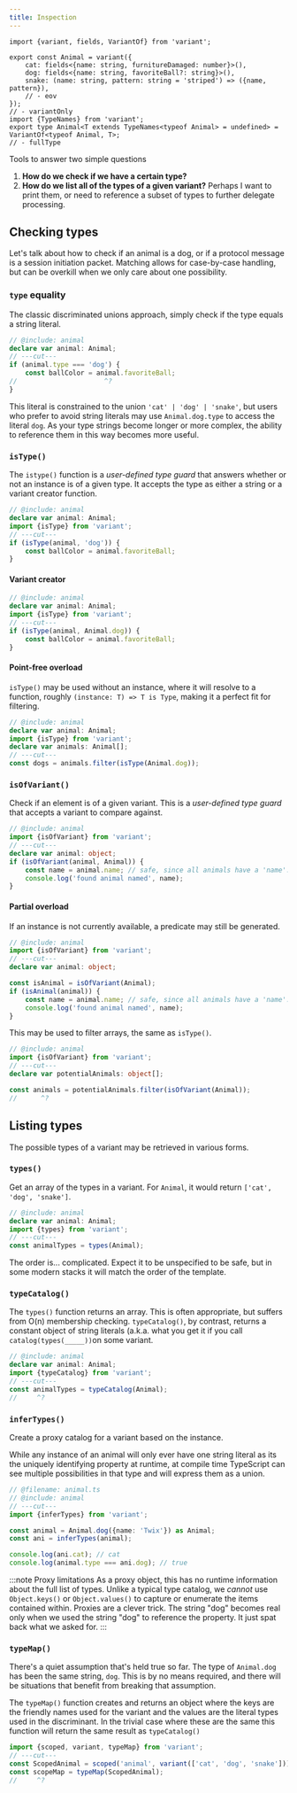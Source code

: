 ```yaml
---
title: Inspection
---
```

```twoslash include animal
import {variant, fields, VariantOf} from 'variant';

export const Animal = variant({
    cat: fields<{name: string, furnitureDamaged: number}>(),
    dog: fields<{name: string, favoriteBall?: string}>(),
    snake: (name: string, pattern: string = 'striped') => ({name, pattern}),
    // - eov
});
// - variantOnly
import {TypeNames} from 'variant';
export type Animal<T extends TypeNames<typeof Animal> = undefined> = VariantOf<typeof Animal, T>;
// - fullType
```
Tools to answer two simple questions

1. **How do we check if we have a certain type?** 
2. **How do we list all of the types of a given variant?** Perhaps I want to print them, or need to reference a subset of types to further delegate processing.

## Checking types

Let's talk about how to check if an animal is a dog, or if a protocol message is a session initiation packet. Matching allows for case-by-case handling, but can be overkill when we only care about one possibility.

### `type` equality

The classic discriminated unions approach, simply check if the type equals a string literal. 

```ts twoslash
// @include: animal
declare var animal: Animal;
// ---cut---
if (animal.type === 'dog') {
    const ballColor = animal.favoriteBall;
//                      ^?
}
```
This literal is constrained to the union `'cat' | 'dog' | 'snake'`, but users who prefer to avoid string literals may use `Animal.dog.type` to access the literal `dog`. As your type strings become longer or more complex, the ability to reference them in this way becomes more useful.

### `isType()`
The `istype()` function is a _user-defined type guard_ that answers whether or not an instance is of a given type. It accepts the type as either a string or a variant creator function.
```ts twoslash
// @include: animal
declare var animal: Animal;
import {isType} from 'variant';
// ---cut---
if (isType(animal, 'dog')) {
    const ballColor = animal.favoriteBall;
}
```
#### Variant creator

```ts twoslash
// @include: animal
declare var animal: Animal;
import {isType} from 'variant';
// ---cut---
if (isType(animal, Animal.dog)) {
    const ballColor = animal.favoriteBall;
}
```

#### Point-free overload

`isType()` may be used without an instance, where it will resolve to a function, roughly `(instance: T) => T is Type`, making it a perfect fit for filtering.

```ts twoslash
// @include: animal
declare var animal: Animal;
import {isType} from 'variant';
declare var animals: Animal[];
// ---cut---
const dogs = animals.filter(isType(Animal.dog));
```

### `isOfVariant()`

Check if an element is of a given variant. This is a _user-defined type guard_ that accepts a variant to compare against.

```ts twoslash
// @include: animal
import {isOfVariant} from 'variant';
// ---cut---
declare var animal: object;
if (isOfVariant(animal, Animal)) {
    const name = animal.name; // safe, since all animals have a 'name'.
    console.log('found animal named', name);
}
```

#### Partial overload

If an instance is not currently available, a predicate may still be generated.

```ts twoslash
// @include: animal
import {isOfVariant} from 'variant';
// ---cut---
declare var animal: object;

const isAnimal = isOfVariant(Animal);
if (isAnimal(animal)) {
    const name = animal.name; // safe, since all animals have a 'name'.
    console.log('found animal named', name);
}
```

This may be used to filter arrays, the same as `isType()`.

```ts twoslash
// @include: animal
import {isOfVariant} from 'variant';
// ---cut---
declare var potentialAnimals: object[];

const animals = potentialAnimals.filter(isOfVariant(Animal));
//      ^?
```

## Listing types

The possible types of a variant may be retrieved in various forms.

### `types()`

Get an array of the types in a variant. For `Animal`, it would return `['cat', 'dog', 'snake']`.

```ts twoslash
// @include: animal
declare var animal: Animal;
import {types} from 'variant';
// ---cut---
const animalTypes = types(Animal);
```
The order is... complicated. Expect it to be unspecified to be safe, but in some modern stacks it will match the order of the template. 

### `typeCatalog()`

The `types()` function returns an array. This is often appropriate, but suffers from O(n) membership checking. `typeCatalog()`, by contrast, returns a constant object of string literals (a.k.a. what you get it if you call `catalog(types(_____))`on some variant.

```ts twoslash
// @include: animal
declare var animal: Animal;
import {typeCatalog} from 'variant';
// ---cut---
const animalTypes = typeCatalog(Animal);
//     ^?
```

### `inferTypes()`

Create a proxy catalog for a variant based on the instance.

While any instance of an animal will only ever have one string literal as its the uniquely identifying property at runtime, at compile time TypeScript can see multiple possibilities in that type and will express them as a union. 

```ts twoslash
// @filename: animal.ts
// @include: animal
// ---cut---
import {inferTypes} from 'variant';

const animal = Animal.dog({name: 'Twix'}) as Animal;
const ani = inferTypes(animal);

console.log(ani.cat); // cat
console.log(animal.type === ani.dog); // true
```

:::note Proxy limitations
As a proxy object, this has no runtime information about the full list of types. Unlike a typical type catalog, we *cannot* use `Object.keys()` or `Object.values()` to capture or enumerate the items contained within. Proxies are a clever trick. The string "dog" becomes real only when we used the string "dog" to reference the property. It just spat back what we asked for.
:::

### `typeMap()`

There's a quiet assumption that's held true so far. The type of `Animal.dog` has been the same string, `dog`. This is by no means required, and there will be situations that benefit from breaking that assumption.

The `typeMap()` function creates and returns an object where the keys are the friendly names used for the variant and the values are the literal types used in the discriminant. In the trivial case where these are the same this function will return the same result as `typeCatalog()`

```ts twoslash
import {scoped, variant, typeMap} from 'variant';
// ---cut---
const ScopedAnimal = scoped('animal', variant(['cat', 'dog', 'snake']))
const scopeMap = typeMap(ScopedAnimal);
//     ^?
```
